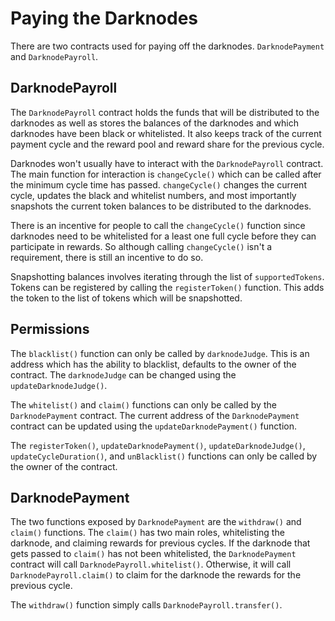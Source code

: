 # Paying the Darknodes

There are two contracts used for paying off the darknodes. `DarknodePayment` and `DarknodePayroll`.


## DarknodePayroll

The `DarknodePayroll` contract holds the funds that will be distributed to the darknodes as well as stores the balances of the darknodes and which darknodes have been black or whitelisted. It also keeps track of the current payment cycle and the reward pool and reward share for the previous cycle.

Darknodes won't usually have to interact with the `DarknodePayroll` contract. The main function for interaction is `changeCycle()` which can be called after the minimum cycle time has passed. `changeCycle()` changes the current cycle, updates the black and whitelist numbers, and most importantly snapshots the current token balances to be distributed to the darknodes.

There is an incentive for people to call the `changeCycle()` function since darknodes need to be whitelisted for a least one full cycle before they can participate in rewards. So although calling `changeCycle()` isn't a requirement, there is still an incentive to do so.

Snapshotting balances involves iterating through the list of `supportedTokens`. Tokens can be registered by calling the `registerToken()` function. This adds the token to the list of tokens which will be snapshotted.

## Permissions

The `blacklist()` function can only be called by `darknodeJudge`. This is an address which has the ability to blacklist, defaults to the owner of the contract. The `darknodeJudge` can be changed using the `updateDarknodeJudge()`.

The `whitelist()` and `claim()` functions can only be called by the `DarknodePayment` contract. The current address of the `DarknodePayment` contract can be updated using the `updateDarknodePayment()` function.

The `registerToken()`, `updateDarknodePayment()`, `updateDarknodeJudge()`, `updateCycleDuration()`, and `unBlacklist()` functions can only be called by the owner of the contract.



## DarknodePayment

The two functions exposed by `DarknodePayment` are the `withdraw()` and `claim()` functions. The `claim()` has two main roles, whitelisting the darknode, and claiming rewards for previous cycles. If the darknode that gets passed to `claim()` has not been whitelisted, the `DarknodePayment` contract will call `DarknodePayroll.whitelist()`. Otherwise, it will call `DarknodePayroll.claim()` to claim for the darknode the rewards for the previous cycle.

The `withdraw()` function simply calls `DarknodePayroll.transfer()`.
